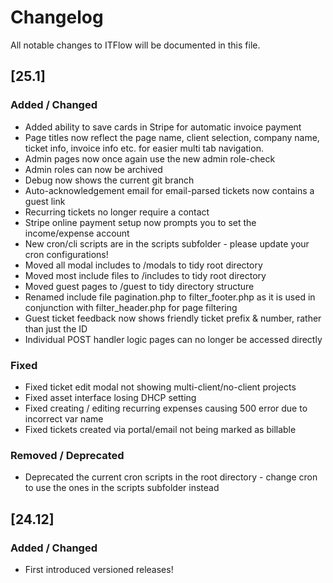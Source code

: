 # Changelog

All notable changes to ITFlow will be documented in this file.

## [25.1]

### Added / Changed
- Added ability to save cards in Stripe for automatic invoice payment
- Page titles now reflect the page name, client selection, company name, ticket info, invoice info etc. for easier multi tab navigation.
- Admin pages now once again use the new admin role-check
- Admin roles can now be archived
- Debug now shows the current git branch
- Auto-acknowledgement email for email-parsed tickets now contains a guest link
- Recurring tickets no longer require a contact
- Stripe online payment setup now prompts you to set the income/expense account
- New cron/cli scripts are in the scripts subfolder - please update your cron configurations!
- Moved all modal includes to /modals to tidy root directory
- Moved most include files to /includes to tidy root directory
- Moved guest pages to /guest to tidy directory structure
- Renamed include file pagination.php to filter_footer.php as it is used in conjunction with filter_header.php for page filtering
- Guest ticket feedback now shows friendly ticket prefix & number, rather than just the ID
- Individual POST handler logic pages can no longer be accessed directly

### Fixed
- Fixed ticket edit modal not showing multi-client/no-client projects
- Fixed asset interface losing DHCP setting
- Fixed creating / editing recurring expenses causing 500 error due to incorrect var name
- Fixed tickets created via portal/email not being marked as billable

### Removed / Deprecated
- Deprecated the current cron scripts in the root directory - change cron to use the ones in the scripts subfolder instead


## [24.12]

### Added / Changed
- First introduced versioned releases!
